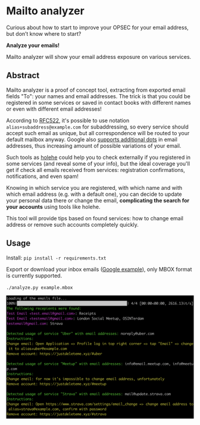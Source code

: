# Mailto analyzer

Curious about how to start to improve your OPSEC for your email address, but don’t know where to start?

**Analyze your emails!**

Mailto analyzer will show your email address exposure on various services.

## Abstract

Mailto analyzer is a proof of concept tool, extracting from exported email fields "To": your names and email addresses. The trick is that
you could be registered in some services or saved in contact books with different names or even with different email addresses!

According to [RFC522](https://datatracker.ietf.org/doc/html/rfc5233), it's possible to use notation `alias+subaddress@example.com` for subaddressing, so every service should accept such email as unique, but all correspondence will be routed to your default mailbox anyway. Google also [supports additional dots](https://support.google.com/mail/answer/7436150) in email addresses, thus increasing amount of possible variations of your email.

Such tools as [holehe](https://github.com/megadose/holehe) could help you to check externally if you registered in some services (and reveal some of your info), but the ideal coverage you'll get if check all emails received from services: registration confirmations, notifications, and even spam!

Knowing in which service you are registered, with which name and with which email address (e.g. with a default one), you can decide to update your personal data there or change the email, **complicating the search for your accounts** using tools like holehe.

This tool will provide tips based on found services: how to change email address or remove such accounts completely quickly.

## Usage

Install:
`pip install -r requirements.txt`

Export or download your inbox emails ([Google example](https://www.indeed.com/career-advice/career-development/download-emails-from-gmail)), only MBOX format is currently supported.

`./analyze.py example.mbox`

![Output](mailto_analyzer.png)

